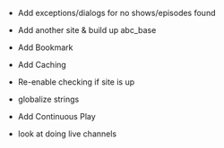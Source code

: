 - Add exceptions/dialogs for no shows/episodes found
- Add another site & build up abc_base
- Add Bookmark
- Add Caching
- Re-enable checking if site is up

- globalize strings

- Add Continuous Play

- look at doing live channels